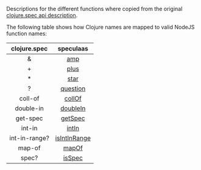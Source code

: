 Descriptions for the different functions where copied from the original 
[clojure.spec api description](https://clojure.github.io/clojure/branch-master/clojure.spec-api.html).

The following table shows how Clojure names are mapped to valid NodeJS function names:

| clojure.spec  | speculaas    |
|:-------------:|:------------:|
| &             | [amp](api/amp.md)            |
| +             | [plus](api/plus.md)          |
| *             | [star](api/star.md)          |
| ?             | [question](api/question.md)  |
| coll-of       | [collOf](api/collOf.md)      |
| double-in     | [doubleIn](api/doubleIn.md)  |
| get-spec      | [getSpec](api/getSpec.md)    |
| int-in        | [intIn](api/intIn.md)        |
| int-in-range? | [isIntInRange](api/isIntInRange.md) |
| map-of        | [mapOf](api/mapOf.md)        |
| spec?         | [isSpec](api/isSpec.md)      |

